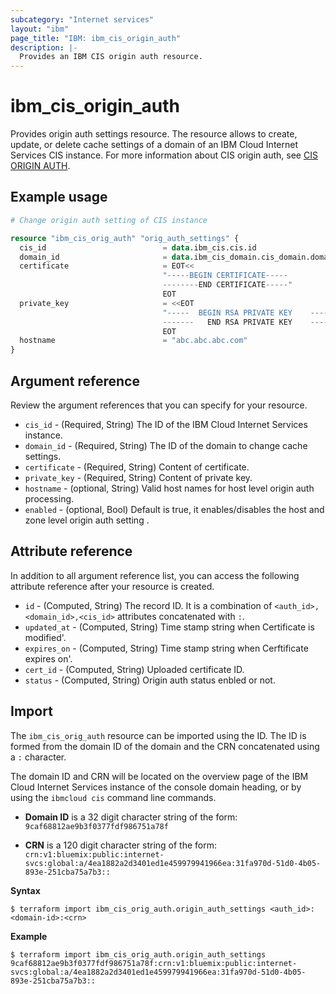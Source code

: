 ```yaml
---
subcategory: "Internet services"
layout: "ibm"
page_title: "IBM: ibm_cis_origin_auth"
description: |-
  Provides an IBM CIS origin auth resource.
---
```


# ibm_cis_origin_auth
 Provides origin auth settings resource. The resource allows to create, update, or delete cache settings of a domain of an IBM Cloud Internet Services CIS instance. For more information about CIS origin auth, see [CIS ORIGIN AUTH](https://cloud.ibm.com/docs/cis?topic=cis-cli-plugin-cis-cli#authenticated-origin-pull).

## Example usage

```terraform
# Change origin auth setting of CIS instance

resource "ibm_cis_orig_auth" "orig_auth_settings" {
  cis_id                          = data.ibm_cis.cis.id
  domain_id                       = data.ibm_cis_domain.cis_domain.domain_id
  certificate                     = EOT<<
                                  "-----BEGIN CERTIFICATE----- 
                                  --------END CERTIFICATE-----"
                                  EOT
  private_key                     = <<EOT 
                                  "-----  BEGIN RSA PRIVATE KEY    -----  # pragma: allowlist secret
                                  -------   END RSA PRIVATE KEY    -----" # pragma: allowlist secret
                                  EOT
  hostname                        = "abc.abc.abc.com"
}
```

## Argument reference

Review the argument references that you can specify for your resource. 

- `cis_id`                  - (Required, String) The ID of the IBM Cloud Internet Services instance.
- `domain_id`               - (Required, String) The ID of the domain to change cache settings.
- `certificate`             - (Required, String) Content of certificate.
- `private_key`             - (Required, String) Content of private key.
- `hostname`                - (optional, String) Valid host names for host level origin auth processing.
- `enabled`                 - (optional, Bool)   Default is true, it enables/disables the host and zone level origin auth setting .


## Attribute reference
In addition to all argument reference list, you can access the following attribute reference after your resource is created.

- `id`           - (Computed, String) The record ID. It is a combination of `<auth_id>,<domain_id>,<cis_id>` attributes concatenated with `:`.
- `updated_at`   - (Computed, String) Time stamp string when Certificate is modified'.
- `expires_on`   - (Computed, String) Time stamp string when Cerftificate expires on'.
- `cert_id`      - (Computed, String) Uploaded certificate ID.
- `status`       - (Computed, String) Origin auth status enbled or not.


## Import
The `ibm_cis_orig_auth` resource can be imported using the ID. The ID is formed from the domain ID of the domain and the CRN concatenated  using a `:` character.

The domain ID and CRN will be located on the overview page of the IBM Cloud Internet Services instance of the console domain heading, or by using the `ibmcloud cis` command line commands.

- **Domain ID** is a 32 digit character string of the form: `9caf68812ae9b3f0377fdf986751a78f`

- **CRN** is a 120 digit character string of the form: `crn:v1:bluemix:public:internet-svcs:global:a/4ea1882a2d3401ed1e459979941966ea:31fa970d-51d0-4b05-893e-251cba75a7b3::`

**Syntax**

```
$ terraform import ibm_cis_orig_auth.origin_auth_settings <auth_id>:<domain-id>:<crn>
```

**Example**

```
$ terraform import ibm_cis_orig_auth.origin_auth_settings 9caf68812ae9b3f0377fdf986751a78f:crn:v1:bluemix:public:internet-svcs:global:a/4ea1882a2d3401ed1e459979941966ea:31fa970d-51d0-4b05-893e-251cba75a7b3::
```

